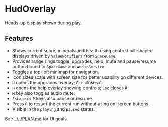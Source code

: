 # HudOverlay

Heads-up display shown during play.

## Features

- Shows current score, minerals and health using centred pill-shaped displays
  driven by `ValueNotifier`s from `SpaceGame`.
- Provides range rings toggle, upgrades, help, mute and pause/resume button
  bound to `SpaceGame` and `AudioService`.
- Toggles a top-left minimap for navigation.
- Icon sizes scale with screen size for better usability on different devices.
- `U` opens the upgrades overlay; `Esc` closes it.
- `H` opens the help overlay showing controls; `Esc` closes it.
- `M` key also toggles audio mute.
- `Escape` or `P` keys also pause or resume.
- Press `R` to restart the current run without using on-screen buttons.
- Visible in the `playing` and `paused` states.

See [../../PLAN.md](../../PLAN.md) for UI goals.
